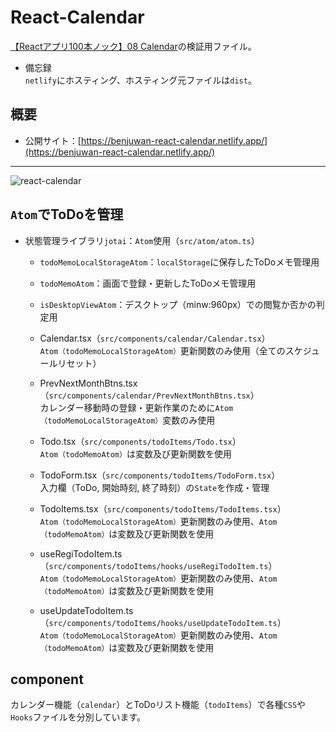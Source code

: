 # React-Calendar
[【Reactアプリ100本ノック】08 Calendar](https://qiita.com/Sicut_study/items/3bd13a266feade56a4d0)の検証用ファイル。

- 備忘録<br />`netlify`にホスティング、ホスティング元ファイルは`dist`。

## 概要
- 公開サイト：[https://benjuwan-react-calendar.netlify.app/](https://benjuwan-react-calendar.netlify.app/)

***

![react-calendar](https://github.com/Benjuwan/react-calendar/assets/90702379/66fa5dd4-95e8-4296-bba0-0e1977a158bc)

## `Atom`でToDoを管理
- 状態管理ライブラリ`jotai`：`Atom`使用（`src/atom/atom.ts`）
    - `todoMemoLocalStorageAtom`：`localStorage`に保存したToDoメモ管理用
    - `todoMemoAtom`：画面で登録・更新したToDoメモ管理用
    - `isDesktopViewAtom`：デスクトップ（minw:960px）での閲覧か否かの判定用

    - Calendar.tsx（`src/components/calendar/Calendar.tsx`）<br />`Atom（todoMemoLocalStorageAtom）`更新関数のみ使用（全てのスケジュールリセット）

    - PrevNextMonthBtns.tsx（`src/components/calendar/PrevNextMonthBtns.tsx`）<br />カレンダー移動時の登録・更新作業のために`Atom（todoMemoLocalStorageAtom）`変数のみ使用

    - Todo.tsx（`src/components/todoItems/Todo.tsx`）<br />`Atom（todoMemoAtom）`は変数及び更新関数を使用

    - TodoForm.tsx（`src/components/todoItems/TodoForm.tsx`）<br />入力欄（ToDo, 開始時刻, 終了時刻）の`State`を作成・管理

    - TodoItems.tsx（`src/components/todoItems/TodoItems.tsx`）<br />`Atom（todoMemoLocalStorageAtom）`更新関数のみ使用、`Atom（todoMemoAtom）`は変数及び更新関数を使用

    - useRegiTodoItem.ts（`src/components/todoItems/hooks/useRegiTodoItem.ts`）<br />`Atom（todoMemoLocalStorageAtom）`更新関数のみ使用、`Atom（todoMemoAtom）`は変数及び更新関数を使用

    - useUpdateTodoItem.ts（`src/components/todoItems/hooks/useUpdateTodoItem.ts`）<br />`Atom（todoMemoLocalStorageAtom）`更新関数のみ使用、`Atom（todoMemoAtom）`は変数及び更新関数を使用

## component
カレンダー機能（`calendar`）とToDoリスト機能（`todoItems`）で各種`CSS`や`Hooks`ファイルを分別しています。